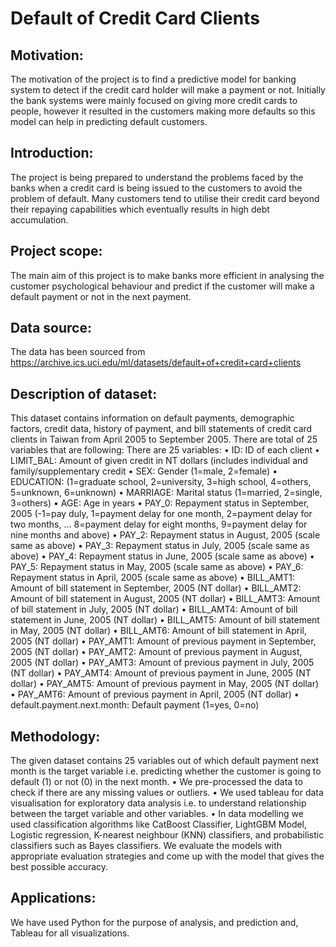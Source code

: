 # Default of Credit Card Clients

## Motivation:

The motivation of the project is to find a predictive model for banking system to detect if the credit card holder will make a payment or not. Initially the bank systems were mainly focused on giving more credit cards to people, however it resulted in the customers making more defaults so this model can help in predicting default customers.

## Introduction:
The project is being prepared to understand the problems faced by the banks when a credit card is being issued to the customers to avoid the problem of default. Many customers tend to utilise their credit card beyond their repaying capabilities which eventually results in high debt accumulation.

## Project scope:
The main aim of this project is to make banks more efficient in analysing the customer psychological behaviour and predict if the customer will make a default payment or not in the next payment.

## Data source:
The data has been sourced from
https://archive.ics.uci.edu/ml/datasets/default+of+credit+card+clients

## Description of dataset: 
This dataset contains information on default payments, demographic factors, credit data, history of payment, and bill statements of credit card clients in Taiwan from April 2005 to September 2005. There are total of 25 variables that are following:
There are 25 variables:
• ID: ID of each client
• LIMIT_BAL: Amount of given credit in NT dollars (includes individual and
family/supplementary credit
• SEX: Gender (1=male, 2=female)
• EDUCATION: (1=graduate school, 2=university, 3=high school, 4=others, 5=unknown,
6=unknown)
• MARRIAGE: Marital status (1=married, 2=single, 3=others)
• AGE: Age in years
• PAY_0: Repayment status in September, 2005 (-1=pay duly, 1=payment delay for one
month, 2=payment delay for two months, ... 8=payment delay for eight months, 9=payment delay for nine months and above)
• PAY_2: Repayment status in August, 2005 (scale same as above)
• PAY_3: Repayment status in July, 2005 (scale same as above)
• PAY_4: Repayment status in June, 2005 (scale same as above)
• PAY_5: Repayment status in May, 2005 (scale same as above)
• PAY_6: Repayment status in April, 2005 (scale same as above)
• BILL_AMT1: Amount of bill statement in September, 2005 (NT dollar)
• BILL_AMT2: Amount of bill statement in August, 2005 (NT dollar)
• BILL_AMT3: Amount of bill statement in July, 2005 (NT dollar)
• BILL_AMT4: Amount of bill statement in June, 2005 (NT dollar)
• BILL_AMT5: Amount of bill statement in May, 2005 (NT dollar)
• BILL_AMT6: Amount of bill statement in April, 2005 (NT dollar)
• PAY_AMT1: Amount of previous payment in September, 2005 (NT dollar)
• PAY_AMT2: Amount of previous payment in August, 2005 (NT dollar)
• PAY_AMT3: Amount of previous payment in July, 2005 (NT dollar)
• PAY_AMT4: Amount of previous payment in June, 2005 (NT dollar)
• PAY_AMT5: Amount of previous payment in May, 2005 (NT dollar)
• PAY_AMT6: Amount of previous payment in April, 2005 (NT dollar)
• default.payment.next.month: Default payment (1=yes, 0=no)

## Methodology:

The given dataset contains 25 variables out of which default payment next month is the target variable i.e. predicting whether the customer is going to default (1) or not (0) in the next month.
• We pre-processed the data to check if there are any missing values or outliers.
• We used tableau for data visualisation for exploratory data analysis i.e. to understand relationship between the target variable and other variables.
• In data modelling we used classification algorithms like CatBoost Classifier, LightGBM Model, Logistic regression, K-nearest neighbour (KNN) classifiers, and probabilistic classifiers such as Bayes classifiers. We evaluate the models with appropriate evaluation strategies and come up with the model that gives the best possible accuracy.

## Applications:

We have used Python for the purpose of analysis, and prediction and, Tableau for all visualizations.
